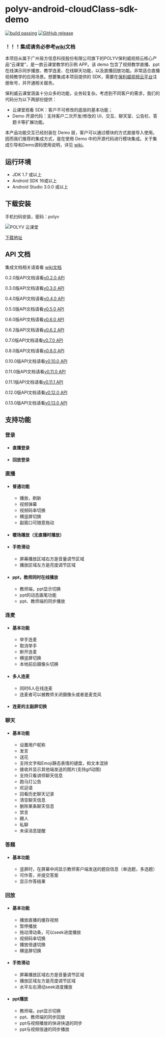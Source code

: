 polyv-android-cloudClass-sdk-demo
===

[![build passing](https://img.shields.io/badge/build-passing-brightgreen.svg)](#)
[![GitHub release](https://img.shields.io/badge/release-v0.13.0-blue.svg)](https://github.com/polyv/polyv-android-cloudClass-sdk-demo/releases/tag/v0.13.0)

### ！！！集成请务必参考[wiki](https://github.com/polyv/polyv-android-cloudClass-sdk-demo/wiki)文档

本项目从属于广州易方信息科技股份有限公司旗下的POLYV保利威视频云核心产品“云课堂”，是一款云课堂教学的示例 APP。该 demo 包含了视频教学直播、ppt 在线演示同步播放、教学连麦、在线聊天功能，以及直播回放功能。非常适合直播视频教学的应用场景。想要集成本项目提供的 SDK，需要在[保利威视频云平台](http://www.polyv.net/)注册账号，并开通相关服务。

保利威云课堂涵盖十分众多的功能，业务较复杂。考虑到不同客户的需求，我们的代码分为以下两部份提供：

- 云课堂观看 SDK：客户不可修改的底层的基本功能； 
- Demo 开源代码：支持客户二次开发/修改的 UI、交互、聊天室、公告栏、答题卡等扩展功能。

本产品功能交互已经封装在 Demo 层，客户可以通过模块的方式直接导入使用。因而我们推荐的集成方式，是在使用 Demo 中的开源代码进行模块集成。关于集成引导和Demo源码使用说明，详见 [wiki](https://github.com/polyv/polyv-android-cloudClass-sdk-demo/wiki)。


## 运行环境
* JDK 1.7 或以上
* Android SDK 16或以上
* Android Studio 3.0.0 或以上



## 下载安装

手机扫码安装，密码：polyv

![POLYV 云课堂](https://www.pgyer.com/app/qrcode/0ZDP)

[下载地址](https://www.pgyer.com/0ZDP)




## API 文档

集成文档相关请查看 [wiki文档](https://github.com/polyv/polyv-android-cloudClass-sdk-demo/wiki)

0.2.0版API文档请看[v0.2.0 API](http://repo.polyv.net/android/cloudclass/javadoc/0.2.0/index.html)

0.3.0版API文档请看[v0.3.0 API](http://repo.polyv.net/android/cloudclass/javadoc/0.3.0/index.html)

0.4.0版API文档请看[v0.4.0 API](http://repo.polyv.net/android/cloudclass/javadoc/0.4.0/index.html)

0.5.0版API文档请看[v0.5.0 API](http://repo.polyv.net/android/cloudclass/javadoc/0.5.0/index.html)

0.6.0版API文档请看[v0.6.0 API](http://repo.polyv.net/android/cloudclass/javadoc/0.6.0/index.html)

0.6.2版API文档请看[v0.6.2 API](http://repo.polyv.net/android/cloudclass/javadoc/0.6.2/index.html)

0.7.0版API文档请看[v0.7.0 API](http://repo.polyv.net/android/cloudclass/javadoc/0.7.0/index.html)

0.8.0版API文档请看[v0.8.0 API](http://repo.polyv.net/android/cloudclass/javadoc/0.8.0/index.html)

0.10.0版API文档请看[v0.10.0 API](http://repo.polyv.net/android/cloudclass/javadoc/0.10.0/index.html)

0.11.0版API文档请看[v0.11.0 API](http://repo.polyv.net/android/cloudclass/javadoc/0.11.0/index.html)

0.11.1版API文档请看[v0.11.1 API](http://repo.polyv.net/android/cloudclass/javadoc/0.11.1/index.html)

0.12.0版API文档请看[v0.12.0 API](http://repo.polyv.net/android/cloudclass/javadoc/0.12.0/index.html)

0.13.0版API文档请看[v0.13.0 API](http://repo.polyv.net/android/cloudclass/javadoc/0.13.0/index.html)


## 支持功能

### 登录

- #### 直播登录

- #### 回放登录

### 直播

- #### 普通功能
  - 播放，刷新
  - 视频弹幕
  - 视频码率切换
  - 横竖屏切换
  - 副窗口可随意拖动

- #### 暖场播放（无直播时播放）

- #### 手势滑动
   - 屏幕播放区域右方是音量调节区域
   - 播放区域左方是亮度调节区域

- #### ppt，教师同时在线播放
  - 教师端，ppt显示切换
  - ppt的动态画笔功能
  - ppt、教师端的同步播放

### 连麦
- #### 基本功能
  - 举手连麦
  - 取消举手
  - 断开连麦
  - 横竖屏切换
  - 本地前后摄像头切换

- #### 多人连麦
  - 同时6人在线连麦
  - 连麦者可以被教师关闭摄像头或者是麦克风

- #### 连麦的主副屏切换

### 聊天
- #### 基本功能
  - 设置用户昵称
  - 发言
  - 送花
  - 支持文字和Emoji静态表情的键盘，和文本混排
  - 接收并显示其他端发送的图片(支持gif动图)
  - 支持只看讲师聊天信息
  - 跑马灯公告
  - 欢迎语
  - 回看历史聊天记录
  - 清空聊天信息
  - 删除某条聊天信息
  - 禁言
  - 踢人
  - 私聊
  - 未读消息提醒

### 答题
- #### 基本功能
  - 竖屏时，在屏幕中间显示教师客户端发送的题目信息（单选题，多选题）
  - 可作答，并提交答案
  - 显示作答结果
  

### 回放

- #### 基本功能

  - 播放直播的缓存视频
  - 暂停播放
  - 拖动滑动条，可以seek进度播放
  - 视频码率切换
  - 播放倍速切换
  - 横竖屏切换

- #### 手势滑动

  - 屏幕播放区域右方是音量调节区域
  - 播放区域左方是亮度调节区域
  - 水平左右滑动seek进度播放

- #### ppt播放

  - 教师端，ppt显示切换
  - ppt、教师端的同步回放
  - ppt与视频播放的快进快退的同步
  - ppt与视频倍速的同步播放



